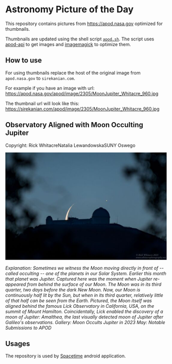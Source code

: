 # Astronomy Picture of the Day

This repository contains pictures from https://apod.nasa.gov optimized for thumbnails.

Thumbnails are updated using the shell script [`apod.sh`](apod.sh). The script
uses [apod-api](https://github.com/nasa/apod-api) to get images and [imagemagick](https://imagemagick.org) to
optimize them.

## How to use

For using thumbnails replace the host of the original image from `apod.nasa.gov` to `sirekanian.com`.

For example if you have an image with url:<br>
https://apod.nasa.gov/apod/image/2305/MoonJupiter_Whitacre_960.jpg

The thumbnail url will look like this:<br>
https://sirekanian.com/apod/image/2305/MoonJupiter_Whitacre_960.jpg

## Observatory Aligned with Moon Occulting Jupiter

Copyright: Rick WhitacreNatalia LewandowskaSUNY Oswego

[![the picture of the day][1]][2]

_Explanation: Sometimes we witness the Moon moving directly in front of -- called occulting -- one of the planets in our Solar System. Earlier this month that planet was Jupiter.  Captured here was the moment when Jupiter re-appeared from behind the surface of our Moon. The Moon was in its third quarter, two days before the dark New Moon. Now, our Moon is continuously half lit by the Sun, but when in its third quarter, relatively little of that half can be seen from the Earth. Pictured, the Moon itself was aligned behind the famous Lick Observatory in California, USA, on the summit of Mount Hamilton. Coincidentally, Lick enabled the discovery of a moon of Jupiter: Amalthea, the last visually detected moon of Jupiter after Galileo's observations.   Gallery: Moon Occults Jupiter in 2023 May: Notable Submissions to APOD_

## Usages

The repository is used by [Spacetime][3] android application.

[1]: image/2305/MoonJupiter_Whitacre_960.jpg

[2]: https://apod.nasa.gov/apod/image/2305/MoonJupiter_Whitacre_960.jpg

[3]: https://github.com/sirekanian/spacetime
